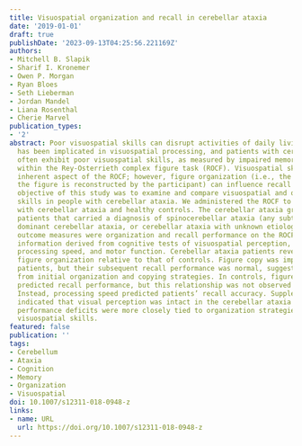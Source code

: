 ```yaml
---
title: Visuospatial organization and recall in cerebellar ataxia
date: '2019-01-01'
draft: true
publishDate: '2023-09-13T04:25:56.221169Z'
authors:
- Mitchell B. Slapik
- Sharif I. Kronemer
- Owen P. Morgan
- Ryan Bloes
- Seth Lieberman
- Jordan Mandel
- Liana Rosenthal
- Cherie Marvel
publication_types:
- '2'
abstract: Poor visuospatial skills can disrupt activities of daily living. The cerebellum
  has been implicated in visuospatial processing, and patients with cerebellar injury
  often exhibit poor visuospatial skills, as measured by impaired memory for the figure
  within the Rey-Osterrieth complex figure task (ROCF). Visuospatial skills are an
  inherent aspect of the ROCF; however, figure organization (i.e., the order in which
  the figure is reconstructed by the participant) can influence recall ability. The
  objective of this study was to examine and compare visuospatial and organization
  skills in people with cerebellar ataxia. We administered the ROCF to patients diagnosed
  with cerebellar ataxia and healthy controls. The cerebellar ataxia group included
  patients that carried a diagnosis of spinocerebellar ataxia (any subtype), autosomal
  dominant cerebellar ataxia, or cerebellar ataxia with unknown etiology. Primary
  outcome measures were organization and recall performance on the ROCF, with supplemental
  information derived from cognitive tests of visuospatial perception, working memory,
  processing speed, and motor function. Cerebellar ataxia patients revealed impaired
  figure organization relative to that of controls. Figure copy was impaired in the
  patients, but their subsequent recall performance was normal, suggesting compensation
  from initial organization and copying strategies. In controls, figure organization
  predicted recall performance, but this relationship was not observed in the patients.
  Instead, processing speed predicted patients’ recall accuracy. Supplemental tasks
  indicated that visual perception was intact in the cerebellar ataxia group and that
  performance deficits were more closely tied to organization strategies than with
  visuospatial skills.
featured: false
publication: ''
tags:
- Cerebellum
- Ataxia
- Cognition
- Memory
- Organization
- Visuospatial
doi: 10.1007/s12311-018-0948-z
links:
- name: URL
  url: https://doi.org/10.1007/s12311-018-0948-z
---
```


